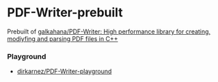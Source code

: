 PDF-Writer-prebuilt
===================
Prebuilt of [galkahana/PDF-Writer: High performance library for creating, modiyfing and parsing PDF files in C++ ](https://github.com/galkahana/PDF-Writer)

### Playground
- [dirkarnez/PDF-Writer-playground](https://github.com/dirkarnez/PDF-Writer-playground)